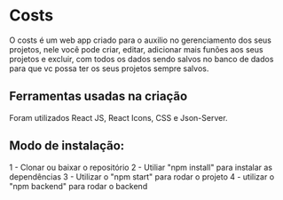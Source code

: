 # Costs
O costs é um web app criado para o auxilio no gerenciamento dos seus projetos, nele você pode criar, editar, adicionar mais funões aos seus projetos e excluir, com todos os dados sendo salvos no banco de dados para que vc possa ter os seus projetos sempre salvos.

## Ferramentas usadas na criação
Foram utilizados React JS, React Icons, CSS e Json-Server.

## Modo de instalação:
1 - Clonar ou baixar o repositório
2 - Utiliar "npm install" para instalar as dependências
3 - Utilizar o "npm start" para rodar o projeto
4 - utilizar o "npm backend" para rodar o backend
